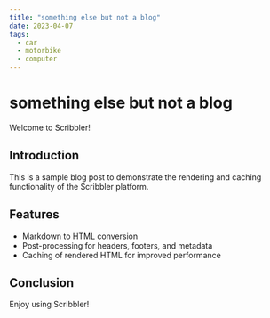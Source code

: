 ```yaml
---
title: "something else but not a blog"
date: 2023-04-07
tags:
  - car
  - motorbike
  - computer
---
```


# something else but not a blog

Welcome to Scribbler!

## Introduction

This is a sample blog post to demonstrate the rendering and caching functionality of the Scribbler platform.

## Features

- Markdown to HTML conversion
- Post-processing for headers, footers, and metadata
- Caching of rendered HTML for improved performance

## Conclusion

Enjoy using Scribbler!
